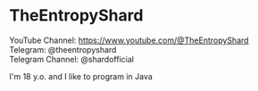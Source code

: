 # TheEntropyShard
YouTube Channel: https://www.youtube.com/@TheEntropyShard <br>
Telegram: @theentropyshard <br>
Telegram Channel: @shardofficial <br>

I'm 18 y.o. and I like to program in Java
